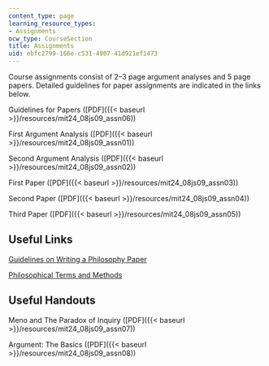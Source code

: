```yaml
---
content_type: page
learning_resource_types:
- Assignments
ocw_type: CourseSection
title: Assignments
uid: ebfc2799-166e-c531-4907-41d921ef1473
---
```


Course assignments consist of 2–3 page argument analyses and 5 page papers. Detailed guidelines for paper assignments are indicated in the links below.

Guidelines for Papers ([PDF]({{< baseurl >}}/resources/mit24_08js09_assn06))

First Argument Analysis ([PDF]({{< baseurl >}}/resources/mit24_08js09_assn01))

Second Argument Analysis ([PDF]({{< baseurl >}}/resources/mit24_08js09_assn02))

First Paper ([PDF]({{< baseurl >}}/resources/mit24_08js09_assn03))

Second Paper ([PDF]({{< baseurl >}}/resources/mit24_08js09_assn04))

Third Paper ([PDF]({{< baseurl >}}/resources/mit24_08js09_assn05))

Useful Links
------------

[Guidelines on Writing a Philosophy Paper](http://www.jimpryor.net/teaching/guidelines/writing.html)

[Philosophical Terms and Methods](http://www.jimpryor.net/teaching/vocab/index.html)

Useful Handouts
---------------

Meno and The Paradox of Inquiry ([PDF]({{< baseurl >}}/resources/mit24_08js09_assn07))

Argument: The Basics ([PDF]({{< baseurl >}}/resources/mit24_08js09_assn08))